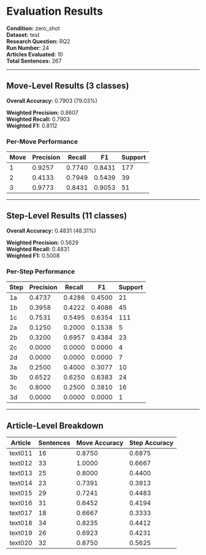 # Evaluation Results

**Condition:** zero_shot  
**Dataset:** test  
**Research Question:** RQ2  
**Run Number:** 24  
**Articles Evaluated:** 10  
**Total Sentences:** 267  

---

## Move-Level Results (3 classes)

**Overall Accuracy:** 0.7903 (79.03%)  

**Weighted Precision:** 0.8607  
**Weighted Recall:** 0.7903  
**Weighted F1:** 0.8112  

### Per-Move Performance

| Move | Precision | Recall | F1 | Support |
|------|-----------|--------|----|---------|
| 1 | 0.9257 | 0.7740 | 0.8431 | 177 |
| 2 | 0.4133 | 0.7949 | 0.5439 | 39 |
| 3 | 0.9773 | 0.8431 | 0.9053 | 51 |

---

## Step-Level Results (11 classes)

**Overall Accuracy:** 0.4831 (48.31%)  

**Weighted Precision:** 0.5629  
**Weighted Recall:** 0.4831  
**Weighted F1:** 0.5008  

### Per-Step Performance

| Step | Precision | Recall | F1 | Support |
|------|-----------|--------|----|---------|
| 1a | 0.4737 | 0.4286 | 0.4500 | 21 |
| 1b | 0.3958 | 0.4222 | 0.4086 | 45 |
| 1c | 0.7531 | 0.5495 | 0.6354 | 111 |
| 2a | 0.1250 | 0.2000 | 0.1538 | 5 |
| 2b | 0.3200 | 0.6957 | 0.4384 | 23 |
| 2c | 0.0000 | 0.0000 | 0.0000 | 4 |
| 2d | 0.0000 | 0.0000 | 0.0000 | 7 |
| 3a | 0.2500 | 0.4000 | 0.3077 | 10 |
| 3b | 0.6522 | 0.6250 | 0.6383 | 24 |
| 3c | 0.8000 | 0.2500 | 0.3810 | 16 |
| 3d | 0.0000 | 0.0000 | 0.0000 | 1 |

---

## Article-Level Breakdown

| Article | Sentences | Move Accuracy | Step Accuracy |
|---------|-----------|---------------|---------------|
| text011 | 16 | 0.8750 | 0.6875 |
| text012 | 33 | 1.0000 | 0.6667 |
| text013 | 25 | 0.8000 | 0.4400 |
| text014 | 23 | 0.7391 | 0.3913 |
| text015 | 29 | 0.7241 | 0.4483 |
| text016 | 31 | 0.6452 | 0.4194 |
| text017 | 18 | 0.6667 | 0.3333 |
| text018 | 34 | 0.8235 | 0.4412 |
| text019 | 26 | 0.6923 | 0.4231 |
| text020 | 32 | 0.8750 | 0.5625 |
